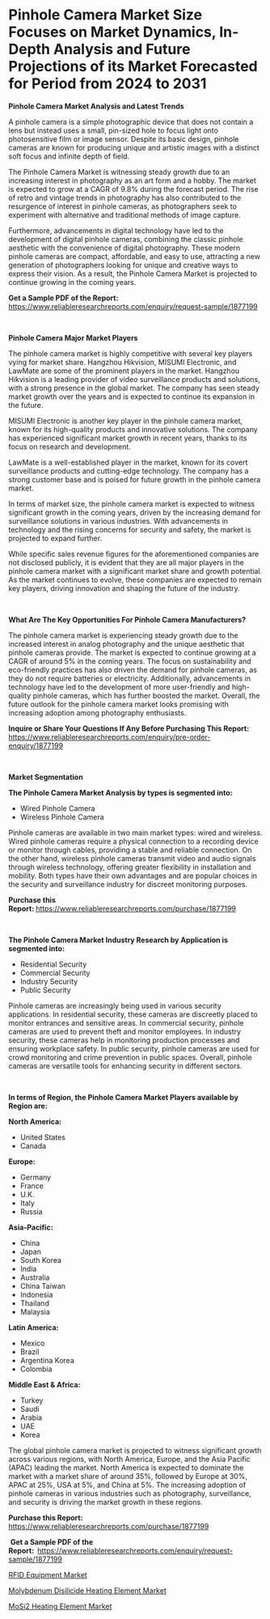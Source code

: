 <p><h1>Pinhole Camera Market Size Focuses on Market Dynamics, In-Depth Analysis and Future Projections of its Market Forecasted for Period from 2024 to 2031</h1></p><p><strong>Pinhole Camera Market Analysis and Latest Trends</strong></p>
<p><p>A pinhole camera is a simple photographic device that does not contain a lens but instead uses a small, pin-sized hole to focus light onto photosensitive film or image sensor. Despite its basic design, pinhole cameras are known for producing unique and artistic images with a distinct soft focus and infinite depth of field.</p><p>The Pinhole Camera Market is witnessing steady growth due to an increasing interest in photography as an art form and a hobby. The market is expected to grow at a CAGR of 9.8% during the forecast period. The rise of retro and vintage trends in photography has also contributed to the resurgence of interest in pinhole cameras, as photographers seek to experiment with alternative and traditional methods of image capture.</p><p>Furthermore, advancements in digital technology have led to the development of digital pinhole cameras, combining the classic pinhole aesthetic with the convenience of digital photography. These modern pinhole cameras are compact, affordable, and easy to use, attracting a new generation of photographers looking for unique and creative ways to express their vision. As a result, the Pinhole Camera Market is projected to continue growing in the coming years.</p></p>
<p><strong>Get a Sample PDF of the Report:&nbsp;</strong> <a href="https://www.reliableresearchreports.com/enquiry/request-sample/1877199">https://www.reliableresearchreports.com/enquiry/request-sample/1877199</a></p>
<p>&nbsp;</p>
<p><strong>Pinhole Camera Major Market Players</strong></p>
<p><p>The pinhole camera market is highly competitive with several key players vying for market share. Hangzhou Hikvision, MISUMI Electronic, and LawMate are some of the prominent players in the market. Hangzhou Hikvision is a leading provider of video surveillance products and solutions, with a strong presence in the global market. The company has seen steady market growth over the years and is expected to continue its expansion in the future.</p><p>MISUMI Electronic is another key player in the pinhole camera market, known for its high-quality products and innovative solutions. The company has experienced significant market growth in recent years, thanks to its focus on research and development.</p><p>LawMate is a well-established player in the market, known for its covert surveillance products and cutting-edge technology. The company has a strong customer base and is poised for future growth in the pinhole camera market.</p><p>In terms of market size, the pinhole camera market is expected to witness significant growth in the coming years, driven by the increasing demand for surveillance solutions in various industries. With advancements in technology and the rising concerns for security and safety, the market is projected to expand further.</p><p>While specific sales revenue figures for the aforementioned companies are not disclosed publicly, it is evident that they are all major players in the pinhole camera market with a significant market share and growth potential. As the market continues to evolve, these companies are expected to remain key players, driving innovation and shaping the future of the industry.</p></p>
<p>&nbsp;</p>
<p><strong>What Are The Key Opportunities For Pinhole Camera Manufacturers?</strong></p>
<p><p>The pinhole camera market is experiencing steady growth due to the increased interest in analog photography and the unique aesthetic that pinhole cameras provide. The market is expected to continue growing at a CAGR of around 5% in the coming years. The focus on sustainability and eco-friendly practices has also driven the demand for pinhole cameras, as they do not require batteries or electricity. Additionally, advancements in technology have led to the development of more user-friendly and high-quality pinhole cameras, which has further boosted the market. Overall, the future outlook for the pinhole camera market looks promising with increasing adoption among photography enthusiasts.</p></p>
<p><strong>Inquire or Share Your Questions If Any Before Purchasing This Report:</strong> <a href="https://www.reliableresearchreports.com/enquiry/pre-order-enquiry/1877199">https://www.reliableresearchreports.com/enquiry/pre-order-enquiry/1877199</a></p>
<p>&nbsp;</p>
<p><strong>Market Segmentation</strong></p>
<p><strong>The Pinhole Camera Market Analysis by types is segmented into:</strong></p>
<p><ul><li>Wired Pinhole Camera</li><li>Wireless Pinhole Camera</li></ul></p>
<p><p>Pinhole cameras are available in two main market types: wired and wireless. Wired pinhole cameras require a physical connection to a recording device or monitor through cables, providing a stable and reliable connection. On the other hand, wireless pinhole cameras transmit video and audio signals through wireless technology, offering greater flexibility in installation and mobility. Both types have their own advantages and are popular choices in the security and surveillance industry for discreet monitoring purposes.</p></p>
<p><strong>Purchase this Report:&nbsp;</strong><a href="https://www.reliableresearchreports.com/purchase/1877199">https://www.reliableresearchreports.com/purchase/1877199</a></p>
<p>&nbsp;</p>
<p><strong>The Pinhole Camera Market Industry Research by Application is segmented into:</strong></p>
<p><ul><li>Residential Security</li><li>Commercial Security</li><li>Industry Security</li><li>Public Security</li></ul></p>
<p><p>Pinhole cameras are increasingly being used in various security applications. In residential security, these cameras are discreetly placed to monitor entrances and sensitive areas. In commercial security, pinhole cameras are used to prevent theft and monitor employees. In industry security, these cameras help in monitoring production processes and ensuring workplace safety. In public security, pinhole cameras are used for crowd monitoring and crime prevention in public spaces. Overall, pinhole cameras are versatile tools for enhancing security in different sectors.</p></p>
<p>&nbsp;</p>
<p><strong>In terms of Region, the Pinhole Camera Market Players available by Region are:</strong></p>
<p>
    <p> <strong> North America: </strong>
        <ul>
            <li>United States</li>
            <li>Canada</li>
        </ul>
        </p> 
    <p> <strong> Europe: </strong>
        <ul>
            <li>Germany</li>
            <li>France</li>
            <li>U.K.</li>
            <li>Italy</li>
            <li>Russia</li>
        </ul>
        </p> 
    <p> <strong> Asia-Pacific: </strong>
        <ul>
            <li>China</li>
            <li>Japan</li>
            <li>South Korea</li>
            <li>India</li>
            <li>Australia</li>
            <li>China Taiwan</li>
            <li>Indonesia</li>
            <li>Thailand</li>
            <li>Malaysia</li>
        </ul>
        </p> 
    <p> <strong> Latin America: </strong>
        <ul>
            <li>Mexico</li>
            <li>Brazil</li>
            <li>Argentina Korea</li>
            <li>Colombia</li>
        </ul>
        </p> 
    <p> <strong> Middle East & Africa: </strong>
        <ul>
            <li>Turkey</li>
            <li>Saudi</li>
            <li>Arabia</li>
            <li>UAE</li>
            <li>Korea</li>
        </ul>
    </p>
    </p>
<p><p>The global pinhole camera market is projected to witness significant growth across various regions, with North America, Europe, and the Asia Pacific (APAC) leading the market. North America is expected to dominate the market with a market share of around 35%, followed by Europe at 30%, APAC at 25%, USA at 5%, and China at 5%. The increasing adoption of pinhole cameras in various industries such as photography, surveillance, and security is driving the market growth in these regions.</p></p>
<p><strong>Purchase this Report: </strong><a href="https://www.reliableresearchreports.com/purchase/1877199">https://www.reliableresearchreports.com/purchase/1877199</a></p>
<p>&nbsp;<strong>Get a Sample PDF of the Report:&nbsp;&nbsp;</strong><a href="https://www.reliableresearchreports.com/enquiry/request-sample/1877199">https://www.reliableresearchreports.com/enquiry/request-sample/1877199</a></p>
<p><strong></strong></p>
<p><p><a href="https://github.com/Sherrillcrooksxa8i18ucf2m/Market-Research-Report-List-1/blob/main/rfid-equipment-market.md">RFID Equipment Market</a></p><p><a href="https://github.com/derrinmiltonellis35gcl/Market-Research-Report-List-2/blob/main/molybdenum-disilicide-heating-element-market.md">Molybdenum Disilicide Heating Element Market</a></p><p><a href="https://github.com/Chiragrp22/Market-Research-Report-List-3/blob/main/mosi2-heating-element-market.md">MoSi2 Heating Element Market</a></p></p>